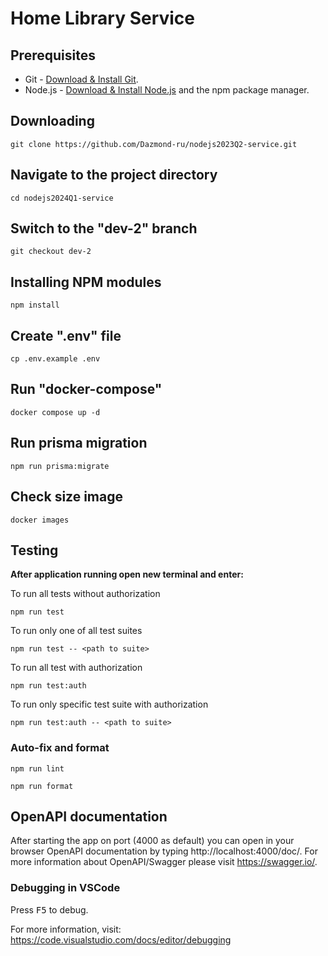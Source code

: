 # Home Library Service

## Prerequisites

- Git - [Download & Install Git](https://git-scm.com/downloads).
- Node.js - [Download & Install Node.js](https://nodejs.org/en/download/) and the npm package manager.

## Downloading

```
git clone https://github.com/Dazmond-ru/nodejs2023Q2-service.git
```

## Navigate to the project directory
```
cd nodejs2024Q1-service
```

## Switch to the "dev-2" branch
```
git checkout dev-2
```

## Installing NPM modules

```
npm install
```

## Create ".env" file

```
cp .env.example .env
```

## Run "docker-compose"

```
docker compose up -d
```

## Run prisma migration

```
npm run prisma:migrate
```

## Check size image

```
docker images
```

## Testing

**After application running open new terminal and enter:**

To run all tests without authorization

```
npm run test
```

To run only one of all test suites

```
npm run test -- <path to suite>
```

To run all test with authorization

```
npm run test:auth
```

To run only specific test suite with authorization

```
npm run test:auth -- <path to suite>
```

### Auto-fix and format

```
npm run lint
```

```
npm run format
```

## OpenAPI documentation

After starting the app on port (4000 as default) you can open
in your browser OpenAPI documentation by typing http://localhost:4000/doc/.
For more information about OpenAPI/Swagger please visit https://swagger.io/.

### Debugging in VSCode

Press <kbd>F5</kbd> to debug.

For more information, visit: https://code.visualstudio.com/docs/editor/debugging
